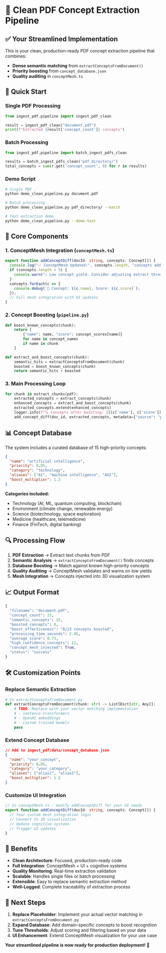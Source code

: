 # 🧬 Clean PDF Concept Extraction Pipeline

## ✅ Your Streamlined Implementation

This is your clean, production-ready PDF concept extraction pipeline that combines:

- **Dense semantic matching** from `extractConceptsFromDocument()`
- **Priority boosting** from `concept_database.json`  
- **Quality auditing** in `conceptMesh.ts`

## 🚀 Quick Start

### Single PDF Processing
```python
from ingest_pdf.pipeline import ingest_pdf_clean

result = ingest_pdf_clean("document.pdf")
print(f"Extracted {result['concept_count']} concepts")
```

### Batch Processing
```python
from ingest_pdf.pipeline import batch_ingest_pdfs_clean

results = batch_ingest_pdfs_clean("pdf_directory/")
total_concepts = sum(r.get('concept_count', 0) for r in results)
```

### Demo Script
```bash
# Single PDF
python demo_clean_pipeline.py document.pdf

# Batch processing
python demo_clean_pipeline.py pdf_directory/ --batch

# Text extraction demo
python demo_clean_pipeline.py --demo-text
```

## 🔧 Core Components

### 1. ConceptMesh Integration (`conceptMesh.ts`)
```typescript
export function addConceptDiff(docId: string, concepts: Concept[]) {
  console.log("✅ ConceptMesh Updated:", concepts.length, "concepts added from", docId);
  if (concepts.length < 5) {
    console.warn("⚠️ Low concept yield. Consider adjusting extract thresholds or rerunning vector pass.");
  }
  concepts.forEach(c => {
    console.debug(`🧠 Concept: ${c.name}, Score: ${c.score}`);
  });
  // Full mesh integration with UI updates
}
```

### 2. Concept Boosting (`pipeline.py`)
```python
def boost_known_concepts(chunk):
    return [
        {"name": name, "score": concept_scores[name]}
        for name in concept_names
        if name in chunk
    ]

def extract_and_boost_concepts(chunk):
    semantic_hits = extractConceptsFromDocument(chunk)
    boosted = boost_known_concepts(chunk)
    return semantic_hits + boosted
```

### 3. Main Processing Loop
```python
for chunk in extract_chunks(pdf):
    extracted_concepts = extract_concepts(chunk)
    enhanced_concepts = extract_and_boost_concepts(chunk)
    extracted_concepts.extend(enhanced_concepts)
    logger.info(f"🔍 Concepts after boosting: {[(c['name'], c['score']) for c in extracted_concepts]}")
    add_concept_diff(doc_id, extracted_concepts, metadata={"source": "pdf_ingest"})
```

## 📊 Concept Database

The system includes a curated database of 15 high-priority concepts:

```json
{
  "name": "artificial intelligence",
  "priority": 0.95,
  "category": "technology",
  "aliases": ["AI", "machine intelligence", "AGI"],
  "boost_multiplier": 1.3
}
```

**Categories included:**
- Technology (AI, ML, quantum computing, blockchain)
- Environment (climate change, renewable energy)
- Science (biotechnology, space exploration)
- Medicine (healthcare, telemedicine)
- Finance (FinTech, digital banking)

## 🔍 Processing Flow

1. **PDF Extraction** → Extract text chunks from PDF
2. **Semantic Analysis** → `extractConceptsFromDocument()` finds concepts
3. **Database Boosting** → Match against known high-priority concepts
4. **Quality Auditing** → ConceptMesh validates and warns on low yields
5. **Mesh Integration** → Concepts injected into 3D visualization system

## 📈 Output Format

```python
{
  "filename": "document.pdf",
  "concept_count": 23,
  "semantic_concepts": 15,
  "boosted_concepts": 8,
  "boost_effectiveness": "8/23 concepts boosted",
  "processing_time_seconds": 2.45,
  "average_score": 0.73,
  "high_confidence_concepts": 12,
  "concept_mesh_injected": True,
  "status": "success"
}
```

## 🛠 Customization Points

### Replace Semantic Extraction
```python
# In extractConceptsFromDocument.py
def extractConceptsFromDocument(chunk: str) -> List[Dict[str, Any]]:
    # TODO: Replace with your vector matching implementation
    # - sentence-transformers
    # - OpenAI embeddings  
    # - Custom trained models
    pass
```

### Extend Concept Database
```json
// Add to ingest_pdf/data/concept_database.json
{
  "name": "your_concept",
  "priority": 0.85,
  "category": "your_category",
  "aliases": ["alias1", "alias2"],
  "boost_multiplier": 1.2
}
```

### Customize UI Integration
```typescript
// In conceptMesh.ts - modify addConceptDiff for your UI needs
export function addConceptDiff(docId: string, concepts: Concept[]) {
  // Your custom mesh integration logic
  // Connect to 3D visualization
  // Update cognitive systems
  // Trigger UI updates
}
```

## 🎯 Benefits

- **Clean Architecture**: Focused, production-ready code
- **Full Integration**: ConceptMesh + UI + cognitive systems
- **Quality Monitoring**: Real-time extraction validation
- **Scalable**: Handles single files or batch processing
- **Extensible**: Easy to replace semantic extraction method
- **Well-Logged**: Complete traceability of extraction process

## 🧠 Next Steps

1. **Replace Placeholder**: Implement your actual vector matching in `extractConceptsFromDocument.py`
2. **Expand Database**: Add domain-specific concepts to boost recognition
3. **Tune Thresholds**: Adjust scoring and filtering based on your data
4. **UI Enhancement**: Extend ConceptMesh visualization for your use case

**Your streamlined pipeline is now ready for production deployment!** 🚀
